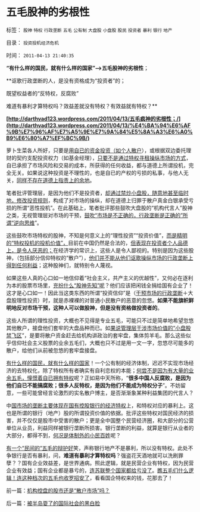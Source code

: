 # 五毛股神的劣根性

标签： `股神` `特权` `行政垄断` `五毛` `公有制` `大盘股` `小盘股` `股民` `投资者` `暴利` `银行` `地产` 

目录： `投资投机经济危机`

时间： `2011-04-13 21:40:35`

**“有什么样的国民，就有什么样的国家”——>五毛股神的劣根性**；

**讴歌行政垄断的人，是没有资格成为“投资者”的；

既望权益者的“反特权，反腐败”

难道有暴利才算特权吗？效益差就没有特权？有效益就有特权？**

**[http://darthvad123.wordpress.com/2011/04/13/五毛疯神的劣根性；/](http://darthvad123.wordpress.com/2011/04/13/%E4%BA%94%E6%AF%9B%E7%96%AF%E7%A5%9E%E7%9A%84%E5%8A%A3%E6%A0%B9%E6%80%A7%EF%BC%9B/)**

萝卜生菜各人所好，只要是[用自已的资金投资（如个人散户](../../../2007/8/26/散户投资是中国股市中最理性的投资者.md)），或根据双边委托理财的契约支配投资权力（如基金经理），[只要不是通过特权寻租操纵市场的方式](../../../2009/4/7/市场规范，市场干预和财富转移.md)，自已承担了市场风险和交易的成本，所获得的任何收益，都与道德上所谓投机，完全无关。如果说这种投资是不理性的，也是自已的产权的亏损的私事，与他人无关，[同样不存在道德上指责上的余地](../../../2010/6/8/巴菲特总是“道德败坏”墨索里尼总是有理.md)。

笔者批评管理层，是因为他们不是投资者，[却通过禁炒小盘股，随意地甚至临时地，修改投资规则](../../../2011/3/29/散户禁飞区，基金大轰炸，蓝筹反对派.md)，构成了对市场的操纵，却在道德上归罪于散户真金白银承受亏损的所谓“恶性投机”。在此基础上，笔者批评那些鼓吹大盘股的“机构代言人”股神之类，无视管理层对市场的干预，[鼓吹“市场是不正确的，行政垄断是正确的”所谓“逆向思维](../../../2011/4/7/银行地产和ST的逆反投资.md)”。

这些鼓吹市场特权的股神，不知是何意义上的“理性投资”“投资价值”，[而是精明的“特权投机的投机价值”，](../../../2008/6/10/市场干预价值先知制度投机者面对南航认沽有价值的事实.md)目前在中国仍然是合法的，[但表现在投资者个人品德上，是令人厌恶的；](../../../2010/9/2/疯神演义：最根本的市场“道德”.md)在经济学的常识上，这些人是令人鄙视的。特别是因为这些股神，（包括部分信仰特权的“散户”），[他们并不能从他们讴歌操纵市场的行政垄断上得到任何利益](http://hi.baidu.com/darthchn/blog/item/e7a4e8dbf31a47d2b7fd4858.html)；这种股神们，就特别令人蔑视。

如果这些人真的心口如一地信仰着“社会主义，共产主义的优越性”，又何必在逐利为本的股票市场里，[充扮什么“股神先知”呢](../../../2010/9/14/股票市场价格陪审团！.md)？他们应该把闲钱全捐给国有企业了！这才是心口如一！因此当这类东西的所谓“投资信仰”是（[干预市场的行政垄断](../../../2010/11/20/计划经济中的国企和行政垄断.md)＋大盘股理性投资）时，就是赤裸裸的对普通小民散户的恶意的忽悠。**如果不能旗帜鲜明地反对市场干预，这种人可以做股神，但是没有资格做投资者的**。

这些人所谓的理性投资，大概也不见得是专业五毛，可能只不过是简单地希望忽悠其他散户，接盘他们套牢的大盘品种而已。如[果说管理层干涉市场价值的“小盘股禁飞区](../../../2008/9/20/理性投资无关大小盘.md)”，是要将散户资金赶去给机构讲政治的套牢盘，集体剪羊毛。那么这些似乎信仰社会主义股票的业余五毛们，大概也只不过是用一文一字，忽悠尽可能多的散户，给他们从前被忽悠的套牢盘接盘。

[有什么样的国民，就有什么样的国家](../../../2010/4/15/“反对派”不是“对抗派”.md)！一个公有制的经济体制，迟迟不实现市场经济的去特权化，除了特权所有者确实有自利恋权的本能；[何尝不是因为有大量的业余五毛，憧憬着自已拥有特权](../../../2009/8/29/利益期望决定社会立场行为.md)呢？正如易中天所称，“**很多中国人反腐败，是因为他们自已不能搞腐败；很多人反特权，是因为他们不能成为特权分子**”。不妨留意，一些可能曾经言论激烈的实名散户博主，是否渐渐象某种利益集团的代言人？

中[国市场的垄断主要体现在国有控股银行的经济特权](../../../2009/8/13/改革关键的战区是银行造小造强承担责任的改革.md)上，和特权对应的暴利上。这也是所谓的银行（地产）股的所谓投资价值的依据。批评这些特权对国民经济的损害，并不仅仅是股市中受害的散户；更是全中国整个民营经济圈，和大部分的公营单位从业员，利益同样被银行垄断所损害。银行垄断的利益，就算是银行从业者的大部分，都得不到，[何况是体制外的小民百姓](../../../2009/8/10/主要矛盾很可能就是体制内外的矛盾.md)呢？

[有一个“民间的“五毛的辩护好](../../../2009/8/24/先富起来的五毛义工慈善活动.md)笑，声称银行地产不是暴利，所以没有特权。此处不争银行是否有暴利，问，**难道有暴利才算特权吗**？强盗花天酒地就可以洗刷罪孽？？国有企业效益差，是世界通病。照此逻辑，就是民营企业有特权，因为民营企业有效益；国有企业都是暴亏的，[连苏联整个国家都给亏没了](../../../2009/8/4/计划经济的工业化为什么不能解决民以食为天.md)。[瞧五毛们什么逻辑！连这种档次的五毛也收罗招安了](../../../2010/1/13/五毛就业是个技术活.md)，看看国企特权来的钱，花那去了！



前一篇：[机构控盘的股市还是“散户市场”吗？](../../../2011/4/13/机构控盘的股市还是“散户市场”吗？.md)

后一篇：[被半岛耍了的国际社会的黑白脸](../../../2011/4/13/被半岛耍了的国际社会的黑白脸.md)